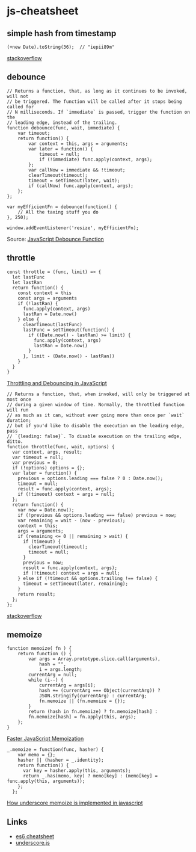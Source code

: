 # js-cheatsheet

## simple hash from timestamp
```
(+new Date).toString(36);  // "iepii89m"
```
[stackoverflow](https://stackoverflow.com/questions/32649704/how-to-generate-hash-from-timestamp)

## debounce
```
// Returns a function, that, as long as it continues to be invoked, will not
// be triggered. The function will be called after it stops being called for
// N milliseconds. If `immediate` is passed, trigger the function on the
// leading edge, instead of the trailing.
function debounce(func, wait, immediate) {
	var timeout;
	return function() {
		var context = this, args = arguments;
		var later = function() {
			timeout = null;
			if (!immediate) func.apply(context, args);
		};
		var callNow = immediate && !timeout;
		clearTimeout(timeout);
		timeout = setTimeout(later, wait);
		if (callNow) func.apply(context, args);
	};
};
```
```
var myEfficientFn = debounce(function() {
	// All the taxing stuff you do
}, 250);

window.addEventListener('resize', myEfficientFn);
```
Source: [JavaScript Debounce Function](https://davidwalsh.name/javascript-debounce-function)

## throttle
```
const throttle = (func, limit) => {
  let lastFunc
  let lastRan
  return function() {
    const context = this
    const args = arguments
    if (!lastRan) {
      func.apply(context, args)
      lastRan = Date.now()
    } else {
      clearTimeout(lastFunc)
      lastFunc = setTimeout(function() {
        if ((Date.now() - lastRan) >= limit) {
          func.apply(context, args)
          lastRan = Date.now()
        }
      }, limit - (Date.now() - lastRan))
    }
  }
}
```
[Throttling and Debouncing in JavaScript](https://medium.com/a-developers-perspective/throttling-and-debouncing-in-javascript-b01cad5c8edf)
```
// Returns a function, that, when invoked, will only be triggered at most once
// during a given window of time. Normally, the throttled function will run
// as much as it can, without ever going more than once per `wait` duration;
// but if you'd like to disable the execution on the leading edge, pass
// `{leading: false}`. To disable execution on the trailing edge, ditto.
function throttle(func, wait, options) {
  var context, args, result;
  var timeout = null;
  var previous = 0;
  if (!options) options = {};
  var later = function() {
    previous = options.leading === false ? 0 : Date.now();
    timeout = null;
    result = func.apply(context, args);
    if (!timeout) context = args = null;
  };
  return function() {
    var now = Date.now();
    if (!previous && options.leading === false) previous = now;
    var remaining = wait - (now - previous);
    context = this;
    args = arguments;
    if (remaining <= 0 || remaining > wait) {
      if (timeout) {
        clearTimeout(timeout);
        timeout = null;
      }
      previous = now;
      result = func.apply(context, args);
      if (!timeout) context = args = null;
    } else if (!timeout && options.trailing !== false) {
      timeout = setTimeout(later, remaining);
    }
    return result;
  };
};
```
[stackoverflow](https://stackoverflow.com/questions/27078285/simple-throttle-in-js)

## memoize
```
function memoize( fn ) {
    return function () {
        var args = Array.prototype.slice.call(arguments),
            hash = "",
            i = args.length;
        currentArg = null;
        while (i--) {
            currentArg = args[i];
            hash += (currentArg === Object(currentArg)) ?
            JSON.stringify(currentArg) : currentArg;
            fn.memoize || (fn.memoize = {});
        }
        return (hash in fn.memoize) ? fn.memoize[hash] :
        fn.memoize[hash] = fn.apply(this, args);
    };
}
```
[Faster JavaScript Memoization](https://addyosmani.com/blog/faster-javascript-memoization/)
```
_.memoize = function(func, hasher) {
    var memo = {};
    hasher || (hasher = _.identity);
    return function() {
      var key = hasher.apply(this, arguments);
      return _.has(memo, key) ? memo[key] : (memo[key] = func.apply(this, arguments));
    };
  }; 
```
[How underscore memoize is implemented in javascript
](https://stackoverflow.com/questions/24486856/how-underscore-memoize-is-implemented-in-javascript)
## Links
* [es6 cheatsheet](https://github.com/DrkSephy/es6-cheatsheet)
* [underscore.js](https://underscorejs.org/)